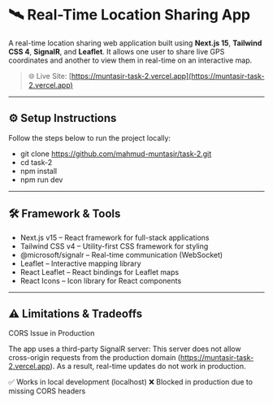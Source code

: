 # 🛰️ Real-Time Location Sharing App

A real-time location sharing web application built using **Next.js 15**, **Tailwind CSS 4**, **SignalR**, and **Leaflet**. It allows one user to share live GPS coordinates and another to view them in real-time on an interactive map.
> 🌐 Live Site: [https://muntasir-task-2.vercel.app](https://muntasir-task-2.vercel.app)

---

## ⚙️ Setup Instructions
Follow the steps below to run the project locally:

- git clone https://github.com/mahmud-muntasir/task-2.git
- cd task-2
- npm install
- npm run dev

---

## 🛠 Framework & Tools

- Next.js v15 – React framework for full-stack applications
- Tailwind CSS v4 – Utility-first CSS framework for styling
- @microsoft/signalr – Real-time communication (WebSocket)
- Leaflet – Interactive mapping library
- React Leaflet – React bindings for Leaflet maps
- React Icons – Icon library for React components

---

##  ⚠️ Limitations & Tradeoffs

CORS Issue in Production

The app uses a third-party SignalR server: This server does not allow cross-origin requests from the production domain (https://muntasir-task-2.vercel.app). As a result, real-time updates do not work in production.

✅ Works in local development (localhost)
❌ Blocked in production due to missing CORS headers
